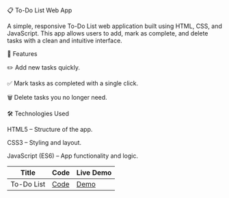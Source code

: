 📋 To-Do List Web App

A simple, responsive To-Do List web application built using HTML, CSS, and JavaScript.
This app allows users to add, mark as complete, and delete tasks with a clean and intuitive interface.

🚀 Features

✏️ Add new tasks quickly.

✅ Mark tasks as completed with a single click.

🗑 Delete tasks you no longer need.

🛠 Technologies Used

HTML5 – Structure of the app.

CSS3 – Styling and layout.

JavaScript (ES6) – App functionality and logic.


| Title      | Code | Live Demo |
|------------|------|-----------|
| To-Do List | [Code](https://github.com/rohini19-coder/To-do-list) | [Demo](https://rohini19-coder.github.io/To-do-list/) |


